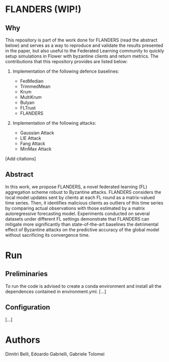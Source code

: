 # FLANDERS (WIP!)

## Why
This repository is part of the work done for FLANDERS (read the abstract below) and serves as a way to reproduce and validate the results presented in the paper, but also useful to the Federated Learning community to quickly setup simulations in Flower with byzantine clients and return metrics. The contributions that this repository provides are listed below:

1. Implementation of the following defence baselines:
    - FedMedian
    - TrimmedMean
    - Krum
    - MultiKrum
    - Bulyan
    - FLTrust
    - FLANDERS

2. Implementation of the following attacks:
    - Gaussian Attack
    - LIE Attack
    - Fang Attack
    - MinMax Attack

[Add citations]

## Abstract
In this work, we propose FLANDERS, a novel federated learning (FL) aggregation scheme robust to Byzantine attacks.
FLANDERS considers the local model updates sent by clients at each FL round as a matrix-valued time series. Then, it identifies malicious clients as outliers of this time series by comparing actual observations with those estimated by a matrix autoregressive forecasting model. 
Experiments conducted on several datasets under different FL settings demonstrate that FLANDERS can mitigate more significantly than state-of-the-art baselines the detrimental effect of Byzantine attacks on the predictive accuracy of the global model without sacrificing its convergence time.

# Run

## Preliminaries
To run the code is advised to create a conda environment and install all the dependences contained in environment.yml.
[...]

## Configuration
[...]

# Authors
Dimitri Belli, Edoardo Gabrielli, Gabriele Tolomei
